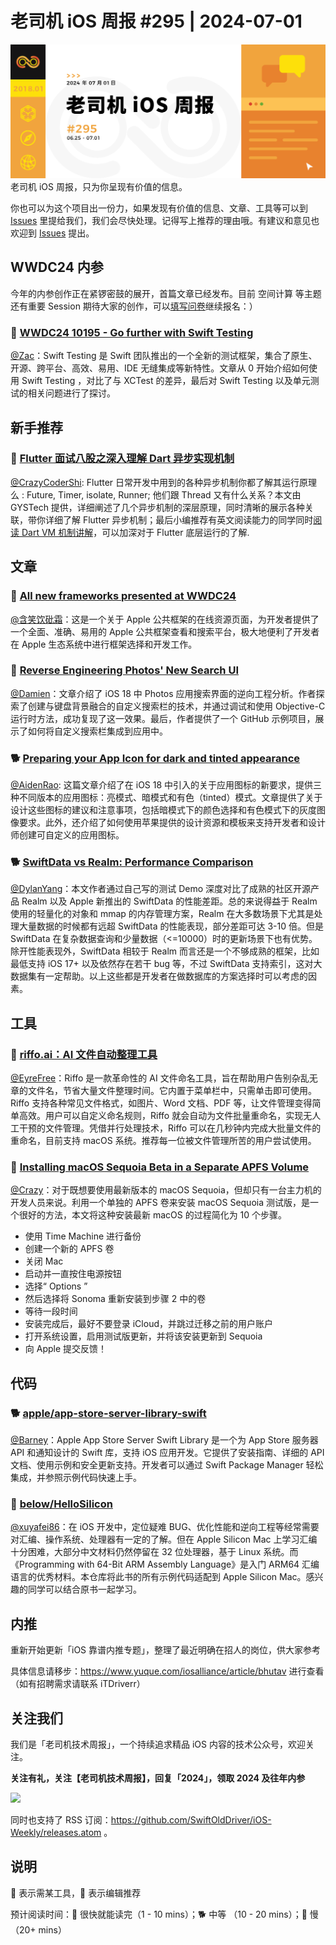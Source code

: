 # 老司机 iOS 周报 #295 | 2024-07-01

![ios-weekly](https://github.com/SwiftOldDriver/iOS-Weekly/blob/master/assets/weekly-header/295.jpg?raw=true)
老司机 iOS 周报，只为你呈现有价值的信息。

你也可以为这个项目出一份力，如果发现有价值的信息、文章、工具等可以到 [Issues](https://github.com/SwiftOldDriver/iOS-Weekly/issues) 里提给我们，我们会尽快处理。记得写上推荐的理由哦。有建议和意见也欢迎到 [Issues](https://github.com/SwiftOldDriver/iOS-Weekly/issues) 提出。

## WWDC24 内参

今年的内参创作正在紧锣密鼓的展开，首篇文章已经发布。目前 空间计算 等主题还有重要 Session 期待大家的创作，可以[填写问卷](https://docs.qq.com/form/page/DZWZPZk1seFJWWURG)继续报名：）

### 🌟 [WWDC24 10195 - Go further with Swift Testing](https://xiaozhuanlan.com/topic/5946873021)

[@Zac](https://github.com/jihongboo)：Swift Testing 是 Swift 团队推出的一个全新的测试框架，集合了原生、开源、跨平台、高效、易用、IDE 无缝集成等新特性。文章从 0 开始介绍如何使用 Swift Testing ，对比了与 XCTest 的差异，最后对 Swift Testing 以及单元测试的相关问题进行了探讨。

## 新手推荐

### 🐢 [Flutter 面试八股之深入理解 Dart 异步实现机制](https://mp.weixin.qq.com/s/OTYt2efBQOYuc5ko_PU1iw)

[@CrazyCoderShi](https://github.com/CrazyCoderShi): Flutter 日常开发中用到的各种异步机制你都了解其运行原理么 : Future, Timer, isolate, Runner; 他们跟 Thread 又有什么关系？本文由 GYSTech 提供，详细阐述了几个异步机制的深层原理，同时清晰的展示各种关联，带你详细了解 Flutter 异步机制；最后小编推荐有英文阅读能力的同学同时[阅读 Dart VM 机制讲解](https://mrale.ph/dartvm/)，可以加深对于 Flutter 底层运行的了解.

## 文章

### 🐎 [All new frameworks presented at WWDC24](https://marcoeidinger.github.io/appleframeworks/)

[@含笑饮砒霜](https://weibo.com/chinafishnews/)：这是一个关于 Apple 公共框架的在线资源页面，为开发者提供了一个全面、准确、易用的 Apple 公共框架查看和搜索平台，极大地便利了开发者在 Apple 生态系统中进行框架选择和开发工作。


### 🐎 [Reverse Engineering Photos' New Search UI](https://sebvidal.com/blog/reverse-engineering-photos-search-ui/)

[@Damien](https://github.com/ZengyiMa/)：文章介绍了 iOS 18 中 Photos 应用搜索界面的逆向工程分析。作者探索了创建与键盘背景融合的自定义搜索栏的技术，并通过调试和使用 Objective-C 运行时方法，成功复现了这一效果。最后，作者提供了一个 GitHub 示例项目，展示了如何将自定义搜索栏集成到应用中。

### 🐕 [Preparing your App Icon for dark and tinted appearance](https://www.createwithswift.com/preparing-your-app-icon-for-dark-and-tinted-appearance/)

[@AidenRao](https://weibo.com/AidenRao): 这篇文章介绍了在 iOS 18 中引入的关于应用图标的新要求，提供三种不同版本的应用图标：亮模式、暗模式和有色（tinted）模式。文章提供了关于设计这些图标的建议和注意事项，包括暗模式下的颜色选择和有色模式下的灰度图像要求。此外，还介绍了如何使用苹果提供的设计资源和模板来支持开发者和设计师创建可自定义的应用图标。

### 🐕 [SwiftData vs Realm: Performance Comparison](https://www.emergetools.com/blog/posts/swiftdata-vs-realm-performance-comparison/)

[@DylanYang](https://github.com/Dylan19Yang)：本文作者通过自己写的测试 Demo 深度对比了成熟的社区开源产品 Realm 以及 Apple 新推出的 SwiftData 的性能差距。总的来说得益于 Realm 使用的轻量化的对象和 mmap 的内存管理方案，Realm 在大多数场景下尤其是处理大量数据的时候都有远超 SwiftData 的性能表现，部分差距可达 3-10 倍。但是 SwiftData 在复杂数据查询和少量数据（<=10000）时的更新场景下也有优势。除开性能表现外，SwiftData 相较于 Realm 而言还是一个不够成熟的框架，比如最低支持 iOS 17+ 以及依然存在若干 bug 等，不过 SwiftData 支持索引，这对大数据集有一定帮助。以上这些都是开发者在做数据库的方案选择时可以考虑的因素。

## 工具

### 🐎 [riffo.ai：AI 文件自动整理工具](https://riffo.ai)

[@EyreFree](https://github.com/EyreFree)：Riffo 是一款革命性的 AI 文件命名工具，旨在帮助用户告别杂乱无章的文件名，节省大量文件整理时间。它内置于菜单栏中，只需单击即可使用。Riffo 支持各种常见文件格式，如图片、Word 文档、PDF 等，让文件管理变得简单高效。用户可以自定义命名规则，Riffo 就会自动为文件批量重命名，实现无人工干预的文件管理。凭借并行处理技术，Riffo 可以在几秒钟内完成大批量文件的重命名，目前支持 macOS 系统。推荐每一位被文件管理所苦的用户尝试使用。

### 🐎 [Installing macOS Sequoia Beta in a Separate APFS Volume](https://adrian.schoenig.me/blog/2024/06/13/installing-macos-sequoia-in-a-separate-volume/)

[@Crazy](https://github.com/jiyan135960)：对于既想要使用最新版本的 macOS Sequoia，但却只有一台主力机的开发人员来说。利用一个单独的 APFS 卷来安装 macOS Sequoia 测试版，是一个很好的方法，本文将这种安装最新 macOS 的过程简化为 10 个步骤。

- 使用 Time Machine 进行备份
- 创建一个新的 APFS 卷
- 关闭 Mac
- 启动并一直按住电源按钮
- 选择“ Options ”
- 然后选择将 Sonoma 重新安装到步骤 2 中的卷
- 等待一段时间
- 安装完成后，最好不要登录 iCloud，并跳过迁移之前的用户账户
- 打开系统设置，启用测试版更新，并将该安装更新到 Sequoia
- 向 Apple 提交反馈！


## 代码

### 🐕 [apple/app-store-server-library-swift](https://github.com/apple/app-store-server-library-swift)

[@Barney](https://github.com/BarneyZhaoooo)：Apple App Store Server Swift Library 是一个为 App Store 服务器 API 和通知设计的 Swift 库，支持 iOS 应用开发。它提供了安装指南、详细的 API 文档、使用示例和安全更新支持。开发者可以通过 Swift Package Manager 轻松集成，并参照示例代码快速上手。


### 🐢 [below/HelloSilicon](https://github.com/below/HelloSilicon)

[@xuyafei86](https://github.com/xiaofei86)：在 iOS 开发中，定位疑难 BUG、优化性能和逆向工程等经常需要对汇编、操作系统、处理器有一定的了解。但在 Apple Silicon Mac 上学习汇编十分困难，大部分中文材料仍然停留在 32 位处理器，基于 Linux 系统。而《Programming with 64-Bit ARM Assembly Language》是入门 ARM64 汇编语言的优秀材料。本仓库将此书的所有示例代码适配到 Apple Silicon Mac。感兴趣的同学可以结合原书一起学习。

## 内推

重新开始更新「iOS 靠谱内推专题」，整理了最近明确在招人的岗位，供大家参考

具体信息请移步：https://www.yuque.com/iosalliance/article/bhutav 进行查看（如有招聘需求请联系 iTDriverr）

## 关注我们

我们是「老司机技术周报」，一个持续追求精品 iOS 内容的技术公众号，欢迎关注。

**关注有礼，关注【老司机技术周报】，回复「2024」，领取 2024 及往年内参**

![](https://github.com/SwiftOldDriver/iOS-Weekly/blob/master/assets/qrcode_for_wechat.jpg?raw=true)

同时也支持了 RSS 订阅：https://github.com/SwiftOldDriver/iOS-Weekly/releases.atom 。

## 说明

🚧 表示需某工具，🌟 表示编辑推荐

预计阅读时间：🐎 很快就能读完（1 - 10 mins）；🐕 中等 （10 - 20 mins）；🐢 慢（20+ mins）
